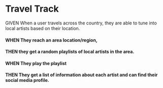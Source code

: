 # Travel Track

GIVEN When a user travels across the country, they are able to tune into local artists based on their location. 


#### WHEN They reach an area location/region, 
#### THEN they get a random playlists of local artists in the area. 

#### WHEN They play the playlist
#### THEN They get a list of information about each artist and can find their social media profile. 
